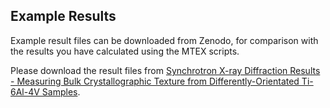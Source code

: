 Example Results
-----------

Example result files can be downloaded from Zenodo, for comparison with the results you have calculated using the MTEX scripts. 

Please download the result files from [Synchrotron X-ray Diffraction Results - Measuring Bulk Crystallographic Texture from Differently-Orientated Ti-6Al-4V Samples](https://doi.org/10.5281/zenodo.7319352).